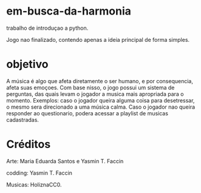 # em-busca-da-harmonia

trabalho de introduçao a python.

Jogo nao finalizado, contendo apenas a ideia principal de forma simples.

# objetivo
A música é algo que afeta diretamente o ser humano, e por consequencia, afeta suas emoçoes. Com base nisso, o jogo possui um sistema de perguntas, das quais levam o jogador a musica mais apropriada para o momento.
Exemplos: caso o jogador queira alguma coisa para desetressar, o mesmo sera direcionado a uma música calma.
Caso o jogador nao queira responder ao questionario, podera acessar a playlist de musicas cadastradas.

# Créditos
Arte: Maria Eduarda Santos e Yasmin T. Faccin

codding: Yasmin T. Faccin

Musicas: HoliznaCC0.

